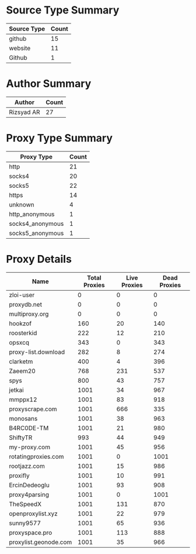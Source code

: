 # Source Type Summary

| Source Type | Count |
|-------------|-------|
| github | 15 |
| website | 11 |
| Github | 1 |


# Author Summary

| Author | Count |
|--------|-------|
| Rizsyad AR | 27 |


# Proxy Type Summary

| Proxy Type | Count |
|------------|-------|
| http | 21 |
| socks4 | 20 |
| socks5 | 22 |
| https | 14 |
| unknown | 4 |
| http_anonymous | 1 |
| socks4_anonymous | 1 |
| socks5_anonymous | 1 |


# Proxy Details

| Name | Total Proxies | Live Proxies | Dead Proxies |
|------|---------------|--------------|---------------|
| zloi-user | 0 | 0 | 0 |
| proxydb.net | 0 | 0 | 0 |
| multiproxy.org | 0 | 0 | 0 |
| hookzof | 160 | 20 | 140 |
| roosterkid | 222 | 12 | 210 |
| opsxcq | 343 | 0 | 343 |
| proxy-list.download | 282 | 8 | 274 |
| clarketm | 400 | 4 | 396 |
| Zaeem20 | 768 | 231 | 537 |
| spys | 800 | 43 | 757 |
| jetkai | 1001 | 34 | 967 |
| mmppx12 | 1001 | 83 | 918 |
| proxyscrape.com | 1001 | 666 | 335 |
| monosans | 1001 | 38 | 963 |
| B4RC0DE-TM | 1001 | 21 | 980 |
| ShiftyTR | 993 | 44 | 949 |
| my-proxy.com | 1001 | 45 | 956 |
| rotatingproxies.com | 1001 | 0 | 1001 |
| rootjazz.com | 1001 | 15 | 986 |
| proxifly | 1001 | 10 | 991 |
| ErcinDedeoglu | 1001 | 93 | 908 |
| proxy4parsing | 1001 | 0 | 1001 |
| TheSpeedX | 1001 | 131 | 870 |
| openproxylist.xyz | 1001 | 22 | 979 |
| sunny9577 | 1001 | 65 | 936 |
| proxyspace.pro | 1001 | 113 | 888 |
| proxylist.geonode.com | 1001 | 35 | 966 |
